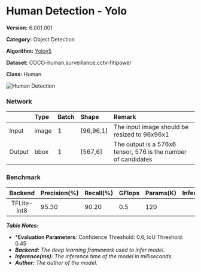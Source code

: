 # Human Detection - Yolo

**Version:** 6.001.001

**Category:** Object Detection

**Algorithm:** [Yolov5](https://fp-gitlab/hcita/tinyml/va8801_model_zoo/-/blob/develop/ObjectDetection(OD)/Human_Detection/Yolo/opt.yaml)

**Dataset:** COCO-human,surveillance,cctv-fitipower

**Class:** Human

![Human Detection](https://fp-gitlab/hcita/tinyml/va8801_model_zoo/-/blob/develop/ObjectDetection(OD)/Human_Detection/Yolo/Human_Detection-Yolo.png)

### Network

|	    |  Type	| Batch	| Shape      | Remark                                                         |
|:------|:------|:------|:-----------|:---------------------------------------------------------------|
| Input | image |   1   | [96,96,1]  | The input image should be resized to 96x96x1                   |
| Output| bbox  |   1   | [567,6]    | The output is a 576x6 tensor, 576 is the number of candidates  |


### Benchmark

| Backend      | Precision(%) | Recall(%) | GFlops   | Params(K) | Inference(ms) |       Download                                                                                                                                | Author   |
|:------------:|:-------------|:----------|:---------|:----------|:-------------:|:----------------------------------------------------------------------------------------------------------------------------------------------|:---------|
|  TFLite-int8 |    95.30     |    90.20  |    0.5   |    120    |       -       |      [link](https://fp-gitlab/hcita/tinyml/va8801_model_zoo/-/blob/develop/ObjectDetection(OD)/Human_Detection/Yolo/HUMAN_DET_6_001_001.tflite)  | Fitipower|

***Table Notes:***

- ***Evaluation Parameters:** Confidence Threshold: 0.6, IoU Threshold: 0.45
- ***Backend:** The deep learning framework used to infer model.*
- ***Inference(ms):** The inference time of the model in milliseconds.*
- ***Author:** The author of the model.*
